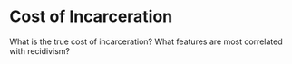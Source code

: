 # Cost of Incarceration
What is the true cost of incarceration?
What features are most correlated with recidivism?
